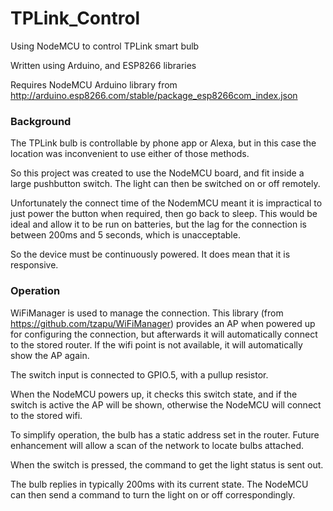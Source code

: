 # TPLink_Control
Using NodeMCU to control TPLink smart bulb

Written using Arduino, and ESP8266 libraries

Requires NodeMCU Arduino library from http://arduino.esp8266.com/stable/package_esp8266com_index.json

### Background
The TPLink bulb is controllable by phone app or Alexa, but in this case the location was inconvenient to use either of those methods.

So this project was created to use the NodeMCU board, and fit inside a large pushbutton switch. The light can then be switched on or off remotely.

Unfortunately the connect time of the NodemMCU meant it is impractical to just power the button when required, then go back to sleep. This would be ideal and allow it to be run on batteries, but the lag for the connection is between 200ms and 5 seconds, which is unacceptable.

So the device must be continuously powered. It does mean that it is responsive.

### Operation
WiFiManager is used to manage the connection. This library (from https://github.com/tzapu/WiFiManager) provides an AP when powered up for configuring the connection, but afterwards it will automatically connect to the stored router. If the wifi point is not available, it will automatically show the AP again.

The switch input is connected to GPIO.5, with a pullup resistor.

When the NodeMCU powers up, it checks this switch state, and if the switch is active the AP will be shown, otherwise the NodeMCU will connect to the stored wifi.

To simplify operation, the bulb has a static address set in the router. Future enhancement will allow a scan of the network to locate bulbs attached.

When the switch is pressed, the command to get the light status is sent out.

The bulb replies in typically 200ms with its current state. The NodeMCU can then send a command to turn the light on or off correspondingly.
